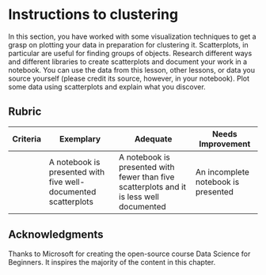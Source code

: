# Instructions to clustering

In this section, you have worked with some visualization techniques to get a grasp on plotting your data in preparation for clustering it. Scatterplots, in particular are useful for finding groups of objects. Research different ways and different libraries to create scatterplots and document your work in a notebook. You can use the data from this lesson, other lessons, or data you source yourself (please credit its source, however, in your notebook). Plot some data using scatterplots and explain what you discover.

## Rubric

| Criteria | Exemplary                                                      | Adequate                                                                                 | Needs Improvement                   |
| -------- | -------------------------------------------------------------- | ---------------------------------------------------------------------------------------- | ----------------------------------- |
|          | A notebook is presented with five well-documented scatterplots | A notebook is presented with fewer than five scatterplots and it is less well documented | An incomplete notebook is presented |

## Acknowledgments
Thanks to Microsoft for creating the open-source course Data Science for Beginners. It inspires the majority of the content in this chapter.